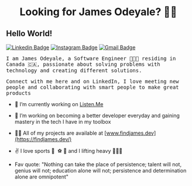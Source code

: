 <h1 align="center">Looking for James Odeyale? 🕵️‍♂️ </h1>
<h2>Hello World!</h1>
<p><a href="https://www.linkedin.com/in/james-odeyale-31a436134/" rel="nofollow"> <img src="https://camo.githubusercontent.com/8a04793bfe1755f63539f56d99da2aa3fb5aeec26b0dd7f374dedacf4c8500fd/68747470733a2f2f696d672e736869656c64732e696f2f62616467652f4c696e6b6564496e2d2532333030373742352e7376673f267374796c653d666c61742d737175617265266c6f676f3d6c696e6b6564696e266c6f676f436f6c6f723d776869746526636f6c6f723d303731413243266c696e6b3d68747470733a2f2f7777772e6c696e6b6564696e2e636f6d2f696e2f6d7570657a7a756f6c2f" alt="Linkedin Badge" data-canonical-src="https://img.shields.io/badge/LinkedIn-%230077B5.svg?&amp;style=flat-square&amp;logo=linkedin&amp;logoColor=white&amp;color=071A2C&amp;link=https://www.linkedin.com/in/mupezzuol/" style="max-width:100%;"></a>
<a href="https://www.instagram.com/findjamesd" rel="nofollow"><img src="https://camo.githubusercontent.com/6aeeade1b53c3204799fce3a0eaf0d8fa3f6f5b7165244139c5cd30ae93d5b8c/68747470733a2f2f696d672e736869656c64732e696f2f62616467652f496e7374616772616d2d2532334534343035462e7376673f267374796c653d666c61742d737175617265266c6f676f3d696e7374616772616d266c6f676f436f6c6f723d776869746526636f6c6f723d303731413243266c696e6b3d68747470733a2f2f7777772e696e7374616772616d2e636f6d2f6d7570657a7a756f6c" alt="Instagram Badge" data-canonical-src="https://img.shields.io/badge/Instagram-%23E4405F.svg?&amp;style=flat-square&amp;logo=instagram&amp;logoColor=white&amp;color=071A2C&amp;link=https://www.instagram.com/mupezzuol" style="max-width:100%;"></a>
<a href="mailto:jamesodeyale01@gmail.com"><img src="https://camo.githubusercontent.com/0e42132ec6af43c090fe27636052781702a0f98f5039547b7a6b685610e4e161/68747470733a2f2f696d672e736869656c64732e696f2f62616467652f476d61696c2d2532333138373746322e7376673f267374796c653d666c61742d737175617265266c6f676f3d676d61696c266c6f676f436f6c6f723d776869746526636f6c6f723d303731413243266c696e6b3d6d61696c746f3a6d7572696c6c6f2e70657a7a756f6c40676d61696c2e636f6d" alt="Gmail Badge" data-canonical-src="https://img.shields.io/badge/Gmail-%231877F2.svg?&amp;style=flat-square&amp;logo=gmail&amp;logoColor=white&amp;color=071A2C&amp;link=mailto:murillo.pezzuol@gmail.com" style="max-width:100%;"></a></p>

<p><samp>I am James Odeyale, a Software Engineer 👨🏾‍💻 residing in Canada 🇨🇦, passionate about solving problems with technology and creating different solutions.</samp></p>
<p><samp>Connect with me here and on LinkedIn, I love meeting new people and collaborating with smart people to make great products</samp></p>

- 🔭 I’m currently working on [Listen.Me](https://github.com/findjamesd/listen.me)

- 🌱 I’m working on becoming a better developer everyday and gaining mastery in the tech I have in my toolbox

- 👨‍💻 All of my projects are available at [www.findjames.dev](https://findjames.dev/)

- ✌️ I love sports 🏀 &nbsp;⚽️&nbsp;🏈 and I lifting heavy 🏋🏽‍♀️

- Fav quote: "Nothing can take the place of persistence; talent will not, genius will not; education alone will not; persistence and determination alone are omnipotent"



